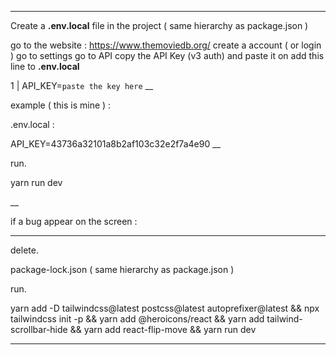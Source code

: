 ___

Create a 
**.env.local**
file in the project ( same hierarchy as package.json ) 

go to the website : 
https://www.themoviedb.org/
create a account ( or login )
go to settings 
go to API 
copy the API Key (v3 auth) and paste it on 
add this line to **.env.local**

1 | API_KEY=`paste the key here`
__

example ( this is mine ) : 

.env.local : 

API_KEY=43736a32101a8b2af103c32e2f7a4e90
__

run.

yarn run dev 

__

if a bug appear on the screen : 

_______

delete.

package-lock.json ( same hierarchy as package.json ) 

run.

yarn add -D tailwindcss@latest postcss@latest autoprefixer@latest && 
npx tailwindcss init -p && 
yarn add @heroicons/react && 
yarn add tailwind-scrollbar-hide &&
yarn add react-flip-move &&
yarn run dev
_______
